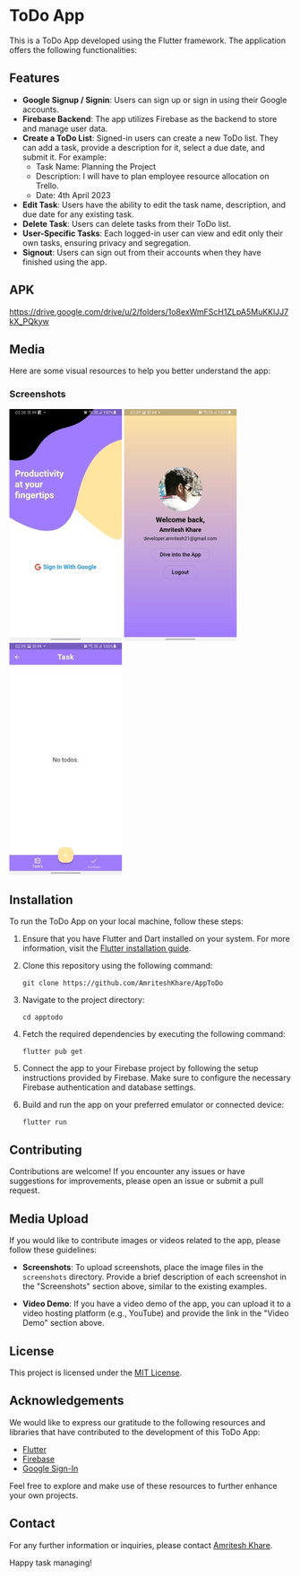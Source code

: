 # ToDo App

This is a ToDo App developed using the Flutter framework. The application offers the following functionalities:

## Features

- **Google Signup / Signin**: Users can sign up or sign in using their Google accounts.
- **Firebase Backend**: The app utilizes Firebase as the backend to store and manage user data.
- **Create a ToDo List**: Signed-in users can create a new ToDo list. They can add a task, provide a description for it, select a due date, and submit it. For example:
  - Task Name: Planning the Project
  - Description: I will have to plan employee resource allocation on Trello.
  - Date: 4th April 2023
- **Edit Task**: Users have the ability to edit the task name, description, and due date for any existing task.
- **Delete Task**: Users can delete tasks from their ToDo list.
- **User-Specific Tasks**: Each logged-in user can view and edit only their own tasks, ensuring privacy and segregation.
- **Signout**: Users can sign out from their accounts when they have finished using the app.

## APK
https://drive.google.com/drive/u/2/folders/1o8exWmFScH1ZLpA5MuKKlJJ7kX_PQkyw

## Media

Here are some visual resources to help you better understand the app:

### Screenshots

![Screenshot 1](screenshots/1.jpg)
![Screenshot 2](screenshots/2.jpg)
![Screenshot 3](screenshots/3.jpg)



## Installation

To run the ToDo App on your local machine, follow these steps:

1. Ensure that you have Flutter and Dart installed on your system. For more information, visit the [Flutter installation guide](https://flutter.dev/docs/get-started/install).

2. Clone this repository using the following command:

   ```
   git clone https://github.com/AmriteshKhare/AppToDo
   ```

3. Navigate to the project directory:

   ```
   cd apptodo
   ```

4. Fetch the required dependencies by executing the following command:

   ```
   flutter pub get
   ```

5. Connect the app to your Firebase project by following the setup instructions provided by Firebase. Make sure to configure the necessary Firebase authentication and database settings.

6. Build and run the app on your preferred emulator or connected device:

   ```
   flutter run
   ```

## Contributing

Contributions are welcome! If you encounter any issues or have suggestions for improvements, please open an issue or submit a pull request.

## Media Upload

If you would like to contribute images or videos related to the app, please follow these guidelines:

- **Screenshots**: To upload screenshots, place the image files in the `screenshots` directory. Provide a brief description of each screenshot in the "Screenshots" section above, similar to the existing examples.

- **Video Demo**: If you have a video demo of the app, you can upload it to a video hosting platform (e.g., YouTube) and provide the link in the "Video Demo" section above.

## License

This project is licensed under the [MIT License](LICENSE).

## Acknowledgements

We would like to express our gratitude to the following resources and libraries that have contributed to the development of this ToDo App:

- [Flutter](https://flutter.dev/)
- [Firebase](https://firebase.google.com/)
- [Google Sign-In](https://pub.dev/packages/google_sign_in)

Feel free to explore and make use of these resources to further enhance your own projects.

## Contact

For any further information or inquiries, please contact [Amritesh Khare](mailto:amriteshkhare2000@gmail.com).

Happy task managing!